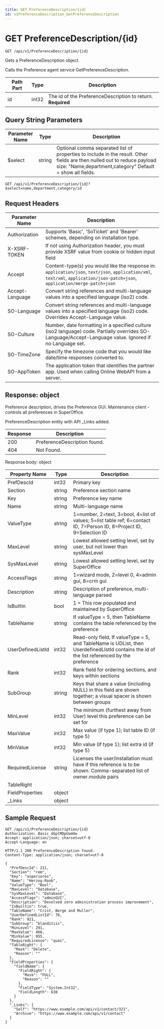 ```yaml
---
title: GET PreferenceDescription/{id}
id: v1PreferenceDescription_GetPreferenceDescription
---
```


# GET PreferenceDescription/{id}

```http
GET /api/v1/PreferenceDescription/{id}
```

Gets a PreferenceDescription object.

Calls the Preference agent service GetPreferenceDescription.




| Path Part | Type | Description |
|-----------|------|-------------|
| id | int32 | The id of the PreferenceDescription to return. **Required** |


## Query String Parameters

| Parameter Name | Type |  Description |
|----------------|------|--------------|
| $select | string |  Optional comma separated list of properties to include in the result. Other fields are then nulled out to reduce payload size: "Name,department,category" Default = show all fields. |

```http
GET /api/v1/PreferenceDescription/{id}?$select=name,department,category/id
```


## Request Headers

| Parameter Name | Description |
|----------------|-------------|
| Authorization  | Supports 'Basic', 'SoTicket' and 'Bearer' schemes, depending on installation type. |
| X-XSRF-TOKEN   | If not using Authorization header, you must provide XSRF value from cookie or hidden input field |
| Accept         | Content-type(s) you would like the response in: `application/json`, `text/json`, `application/xml`, `text/xml`, `application/json-patch+json`, `application/merge-patch+json` |
| Accept-Language | Convert string references and multi-language values into a specified language (iso2) code. |
| SO-Language | Convert string references and multi-language values into a specified language (iso2) code. Overrides Accept-Language value. |
| SO-Culture | Number, date formatting in a specified culture (iso2 language) code. Partially overrides SO-Language/Accept-Language value. Ignored if no Language set. |
| SO-TimeZone | Specify the timezone code that you would like date/time responses converted to. |
| SO-AppToken | The application token that identifies the partner app. Used when calling Online WebAPI from a server. |


## Response: object

Preference description, drives the Preference GUI. Maintenance client - controls all preferences in SuperOffice.



PreferenceDescription entity with API _Links added.

| Response | Description |
|----------------|-------------|
| 200 | PreferenceDescription found. |
| 404 | Not Found. |

Response body: object

| Property Name | Type |  Description |
|----------------|------|--------------|
| PrefDescId | int32 | Primary key |
| Section | string | Preference section name |
| Key | string | Preference key name |
| Name | string | Multi-language name |
| ValueType | string | 1=number, 2=text, 3=bool, 4=list of values; 5=list table ref; 6=contact ID, 7=Person ID, 8=Project ID, 9=Selection ID |
| MaxLevel | string | Lowest allowed setting level, set by user, but not lower than sysMaxLevel |
| SysMaxLevel | string | Lowest allowed setting level, set by SuperOffice |
| AccessFlags | string | 1=wizard mode, 2=level 0, 4=admin gui, 8=crm gui |
| Description | string | Description of preference, multi-language parsed |
| IsBuiltin | bool | 1 = This row populated and maintained by SuperOffice |
| TableName | string | If valueType = 5, then TableName contains the table referenced by the preference |
| UserDefinedListId | int32 | Read-only field, If valueType = 5, and TableName is UDList, then UserdefinedLIstId contains the id of the list referenced by the preference |
| Rank | int32 | Rank field for ordering sections, and keys within sections |
| SubGroup | string | Keys that share a value (including NULL) in this field are shown together; a visual spacer is shown between groups |
| MinLevel | int32 | The minimum (furthest away from User) level this preference can be set for |
| MaxValue | int32 | Max value (if type 1); list table ID (if type 5) |
| MinValue | int32 | Min value (if type 1); list extra id (if type 5) |
| RequiredLicense | string | Licenses the user/installation must have if this reference is to be shown. Comma-separated list of owner.module pairs |
| TableRight |  |  |
| FieldProperties | object |  |
| _Links | object |  |

## Sample Request

```http!
GET /api/v1/PreferenceDescription/{id}
Authorization: Basic dGplMDpUamUw
Accept: application/json; charset=utf-8
Accept-Language: en
```

```http_
HTTP/1.1 200 PreferenceDescription found.
Content-Type: application/json; charset=utf-8

{
  "PrefDescId": 211,
  "Section": "rem",
  "Key": "asperiores",
  "Name": "Herzog-Roob",
  "ValueType": "Bool",
  "MaxLevel": "Database",
  "SysMaxLevel": "Database",
  "AccessFlags": "adminGUI",
  "Description": "Devolved zero administration process improvement",
  "IsBuiltin": true,
  "TableName": "Crist, Berge and Muller",
  "UserDefinedListId": 78,
  "Rank": 921,
  "SubGroup": "blanditiis",
  "MinLevel": 291,
  "MaxValue": 466,
  "MinValue": 955,
  "RequiredLicense": "quas",
  "TableRight": {
    "Mask": "Delete",
    "Reason": ""
  },
  "FieldProperties": {
    "fieldName": {
      "FieldRight": {
        "Mask": "FULL",
        "Reason": ""
      },
      "FieldType": "System.Int32",
      "FieldLength": 638
    }
  },
  "_Links": {
    "Self": "https://www.example.com/api/v1/contact/321",
    "Archive": "https://www.example.com/api/v1/contact"
  }
}
```